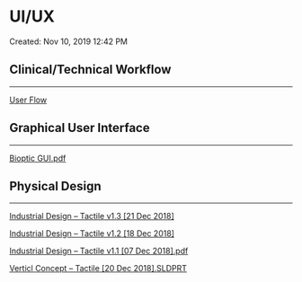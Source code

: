 # UI/UX

Created: Nov 10, 2019 12:42 PM

## Clinical/Technical Workflow

---

[User Flow](UI%20UX%207078d4be644a4d96a61377c6b852120e/User%20Flow%20215271bc9157475f9dae6754da14e60b.md)

## Graphical User Interface

---

[Bioptic GUI.pdf](UI%20UX%207078d4be644a4d96a61377c6b852120e/Bioptic_GUI.pdf)

## Physical Design

---

[Industrial Design – Tactile v1.3 [21 Dec 2018]](UI%20UX%207078d4be644a4d96a61377c6b852120e/Pathware_UXUIID_06_20181221_.pdf)

[Industrial Design – Tactile v1.2 [18 Dec 2018]](UI%20UX%207078d4be644a4d96a61377c6b852120e/Pathware_UXUIID_05_20181218_.pdf)

[Industrial Design – Tactile v1.1 [07 Dec 2018].pdf](UI%20UX%207078d4be644a4d96a61377c6b852120e/Pathware_UXUIID_04_20181207.pdf)

[Verticl Concept – Tactile [20 Dec 2018].SLDPRT](UI%20UX%207078d4be644a4d96a61377c6b852120e/Pathware_Verticl_Concept_12_20_2018_(1).sldprt)